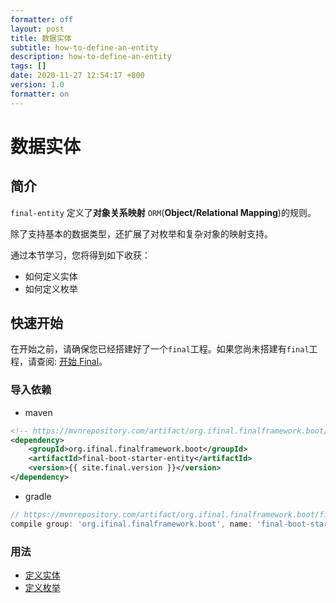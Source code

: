 ```yaml
---
formatter: off
layout: post
title: 数据实体
subtitle: how-to-define-an-entity
description: how-to-define-an-entity
tags: []
date: 2020-11-27 12:54:17 +800
version: 1.0
formatter: on
---
```


# 数据实体

## 简介

`final-entity` 定义了**对象关系映射** `ORM`(**Object/Relational Mapping**)的规则。

除了支持基本的数据类型，还扩展了对枚举和复杂对象的映射支持。

通过本节学习，您将得到如下收获：

* 如何定义实体
* 如何定义枚举

## 快速开始

在开始之前，请确保您已经搭建好了一个`final`工程。如果您尚未搭建有`final`工程，请查阅: [开始 Final](../start-final.md)。

### 导入依赖

* maven

```xml
<!-- https://mvnrepository.com/artifact/org.ifinal.finalframework.boot/final-boot-starter-entity -->
<dependency>
    <groupId>org.ifinal.finalframework.boot</groupId>
    <artifactId>final-boot-starter-entity</artifactId>
    <version>{{ site.final.version }}</version>
</dependency>
```

* gradle

```groovy
// https://mvnrepository.com/artifact/org.ifinal.finalframework.boot/final-boot-starter-entity
compile group: 'org.ifinal.finalframework.boot', name: 'final-boot-starter-entity', version: '{{ site.final.version }}'
```

### 用法

* [定义实体](define-entity.md)
* [定义枚举](define-enum.md)
